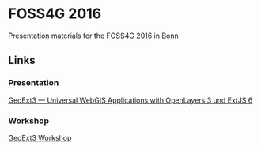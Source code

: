 # FOSS4G 2016
Presentation materials for the [FOSS4G 2016](http://2016.foss4g.org/) in Bonn

## Links

### Presentation

[GeoExt3 — Universal WebGIS Applications with OpenLayers 3 und ExtJS 6](https://rawgit.com/chrismayer/foss4g2016/master/geoext3-talk/index.html#/start)

### Workshop

[GeoExt3 Workshop](https://github.com/geoext/geoext3-ws#geoext3-workshop-)
